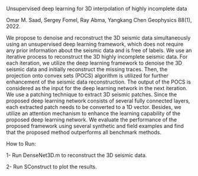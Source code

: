 Unsupervised deep learning for 3D interpolation of highly incomplete data

Omar M. Saad, Sergey Fomel, Ray Abma, Yangkang Chen
Geophysics 88(1), 2022.

We propose to denoise and reconstruct the 3D seismic data simultaneously using an unsupervised deep learning framework, which does not require any prior information about the seismic data and is free of labels.
We use an iterative process to reconstruct the 3D highly incomplete seismic data. For each iteration, we utilize the deep learning framework to denoise the 3D seismic data and initially reconstruct the missing traces.
Then, the projection onto convex sets (POCS) algorithm is utilized for further enhancement of the seismic data reconstruction. The output of the POCS is considered as the input for the deep learning network in the next iteration. 
We use a patching technique to extract 3D seismic patches. Since the proposed deep learning network consists of several fully connected layers, each extracted patch needs to be converted to a 1D vector. Besides, we utilize an attention mechanism to enhance the learning capability of the proposed deep learning network. We evaluate the performance of the proposed framework using several synthetic and field examples and find that the proposed method outperforms all benchmark methods.

How to Run:

1- Run DenseNet3D.m to reconstruct the 3D seismic data.

2- Run SConstruct to plot the results.

